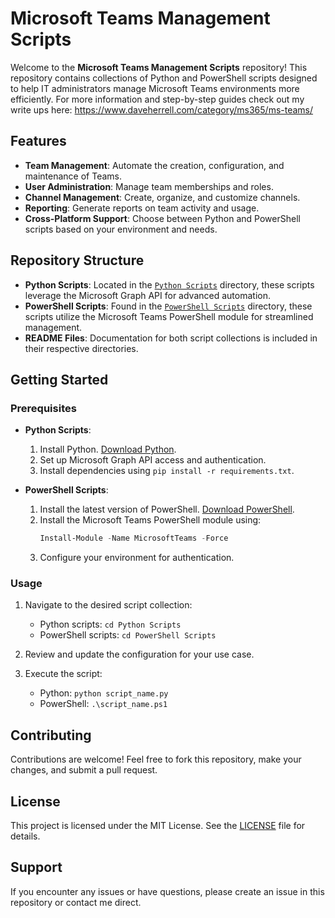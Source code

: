 # Microsoft Teams Management Scripts

Welcome to the **Microsoft Teams Management Scripts** repository! This repository contains collections of Python and PowerShell scripts designed to help IT administrators manage Microsoft Teams environments more efficiently.  For more information and step-by-step guides check out my write ups here: https://www.daveherrell.com/category/ms365/ms-teams/

## Features

- **Team Management**: Automate the creation, configuration, and maintenance of Teams.
- **User Administration**: Manage team memberships and roles.
- **Channel Management**: Create, organize, and customize channels.
- **Reporting**: Generate reports on team activity and usage.
- **Cross-Platform Support**: Choose between Python and PowerShell scripts based on your environment and needs.

## Repository Structure

- **Python Scripts**: Located in the [`Python Scripts`](./Python%20Scripts) directory, these scripts leverage the Microsoft Graph API for advanced automation.
- **PowerShell Scripts**: Found in the [`PowerShell Scripts`](./PowerShell%20Scripts) directory, these scripts utilize the Microsoft Teams PowerShell module for streamlined management.
- **README Files**: Documentation for both script collections is included in their respective directories.

## Getting Started

### Prerequisites

- **Python Scripts**:
  1. Install Python. [Download Python](https://www.python.org/downloads/).
  2. Set up Microsoft Graph API access and authentication.
  3. Install dependencies using `pip install -r requirements.txt`.

- **PowerShell Scripts**:
  1. Install the latest version of PowerShell. [Download PowerShell](https://learn.microsoft.com/en-us/powershell/).
  2. Install the Microsoft Teams PowerShell module using:
     ```powershell
     Install-Module -Name MicrosoftTeams -Force
     ```
  3. Configure your environment for authentication.

### Usage

1. Navigate to the desired script collection:
   - Python scripts: `cd Python Scripts`
   - PowerShell scripts: `cd PowerShell Scripts`

2. Review and update the configuration for your use case.

3. Execute the script:
   - Python: `python script_name.py`
   - PowerShell: `.\script_name.ps1`

## Contributing

Contributions are welcome! Feel free to fork this repository, make your changes, and submit a pull request.

## License

This project is licensed under the MIT License. See the [LICENSE](./LICENSE) file for details.

## Support

If you encounter any issues or have questions, please create an issue in this repository or contact me direct.
